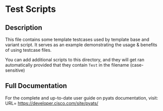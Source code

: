 # Test Scripts


## Description

This file contains some template testcases used by template base and variant
script. It serves as an example demonstrating the usage & benefits of using
testcase files.

You can add additional scripts to this directory, and they will get ran automatically
provided that they contain `Test` in the filename (case-sensitive)

## Full Documentation
For the complete and up-to-date user guide on pyats documentation, visit:
URL= https://developer.cisco.com/site/pyats/
